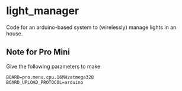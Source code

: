 # light_manager
Code for an arduino-based system to (wirelessly) manage lights in an house.

## Note for Pro Mini
Give the following parameters to make

    BOARD=pro.menu.cpu.16MHzatmega328
    BOARD_UPLOAD_PROTOCOL=arduino
